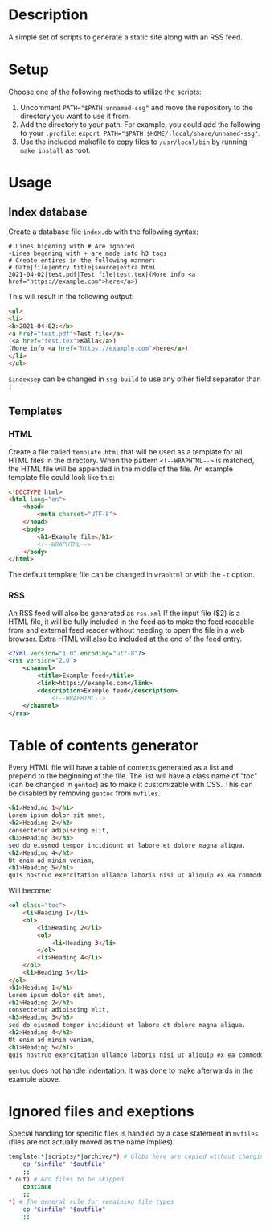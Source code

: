 # Description
A simple set of scripts to generate a static site along with an RSS feed.

# Setup
Choose one of the following methods to utilize the scripts:
1. Uncomment `PATH="$PATH:unnamed-ssg"` and move the repository to the directory you want to use it from.
2. Add the directory to your path. For example, you could add the following to your `.profile`: `export PATH="$PATH:$HOME/.local/share/unnamed-ssg"`.
3. Use the included makefile to copy files to `/usr/local/bin` by running `make install` as root.

# Usage
## Index database
Create a database file `index.db` with the following syntax:
```
# Lines bigening with # Are ignored
+Lines begening with + are made into h3 tags
# Create entires in the following manner:
# Date|file|entry title|source|extra html
2021-04-02|test.pdf|Test file|test.tex|(More info <a href="https://example.com">here</a>)
```
This will result in the following output:
```html
<ul>
<li>
<b>2021-04-02:</b>
<a href="test.pdf">Test file</a>
(<a href="test.tex">Källa</a>)
(More info <a href="https://example.com">here</a>)
</li>
</ul>
```
`$indexsep` can be changed in `ssg-build` to use any other field separator than `|`

## Templates
### HTML
Create a file called `template.html` that will be used as a template for all
HTML files in the directory. When the pattern `<!--WRAPHTML-->` is matched, the
HTML file will be appended in the middle of the file. An example template file
could look like this:
```html
<!DOCTYPE html>
<html lang="en">
	<head>
		<meta charset="UTF-8">
	</head>
	<body>
		<h1>Example file</h1>
		<!--WRAPHTML-->
	</body>
</html>
```
The default template file can be changed in `wraphtml` or with the `-t` option.

### RSS
An RSS feed will also be generated as `rss.xml`
If the input file ($2) is a HTML file, it will be fully included in the feed as
to make the feed readable from and external feed reader without needing to open
the file in a web browser. Extra HTML will also be included at the end of the
feed entry.
```xml
<?xml version="1.0" encoding="utf-8"?>
<rss version="2.0">
	<channel>
		<title>Example feed</title>
		<link>https://example.com</link>
		<description>Example feed</description>
			<!--WRAPHTML-->
	</channel>
</rss>
```

# Table of contents generator
Every HTML file will have a table of contents generated as a list and
prepend to the beginning of the file. The list will have a class name of "toc"
(can be changed in `gentoc`) as to make it customizable with CSS. This can be
disabled by removing `gentoc` from `mvfiles`.
```html
<h1>Heading 1</h1>
Lorem ipsum dolor sit amet,
<h2>Heading 2</h2>
consectetur adipiscing elit,
<h3>Heading 3</h3>
sed do eiusmod tempor incididunt ut labore et dolore magna aliqua.
<h2>Heading 4</h2>
Ut enim ad minim veniam,
<h1>Heading 5</h1>
quis nostrud exercitation ullamco laboris nisi ut aliquip ex ea commodo consequat.
```
Will become:
```html
<ol class="toc">
	<li>Heading 1</li>
	<ol>
		<li>Heading 2</li>
		<ol>
			<li>Heading 3</li>
		</ol>
		<li>Heading 4</li>
	</ol>
	<li>Heading 5</li>
</ol>
<h1>Heading 1</h1>
Lorem ipsum dolor sit amet,
<h2>Heading 2</h2>
consectetur adipiscing elit,
<h3>Heading 3</h3>
sed do eiusmod tempor incididunt ut labore et dolore magna aliqua.
<h2>Heading 4</h2>
Ut enim ad minim veniam,
<h1>Heading 5</h1>
quis nostrud exercitation ullamco laboris nisi ut aliquip ex ea commodo consequat.
```
`gentoc` does not handle indentation. It was done to make afterwards in the example above.

# Ignored files and exeptions
Special handling for specific files is handled by a case statement in `mvfiles`
(files are not actually moved as the name implies).
```bash
template.*|scripts/*|archive/*) # Globs here are copied without changing
	cp "$infile" "$outfile"
	;;
*.out) # Add files to be skipped
	continue
	;;
*) # The general rule for remaining file types
	cp "$infile" "$outfile"
	;;
```
